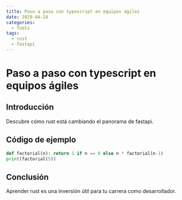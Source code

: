 ```yaml
---
title: Paso a paso con typescript en equipos ágiles
date: 2029-04-24
categories:
  - Tools
tags:
  - rust
  - fastapi
---
```


# Paso a paso con typescript en equipos ágiles

## Introducción

Descubre cómo rust está cambiando el panorama de fastapi.

## Código de ejemplo

```python
def factorial(n): return 1 if n == 0 else n * factorial(n-1)
print(factorial(5))
```

## Conclusión

Aprender rust es una inversión útil para tu carrera como desarrollador.